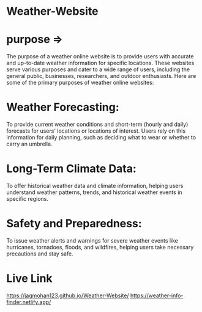 # Weather-Website
#  purpose =>
The purpose of a weather online website is to provide users with accurate and up-to-date weather information for specific locations. These websites serve various purposes and cater to a wide range of users, including the general public, businesses, researchers, and outdoor enthusiasts. Here are some of the primary purposes of weather online websites:
# Weather Forecasting:
To provide current weather conditions and short-term (hourly and daily) forecasts for users' locations or locations of interest. Users rely on this information for daily planning, such as deciding what to wear or whether to carry an umbrella.
# Long-Term Climate Data: 
To offer historical weather data and climate information, helping users understand weather patterns, trends, and historical weather events in specific regions.
# Safety and Preparedness: 
To issue weather alerts and warnings for severe weather events like hurricanes, tornadoes, floods, and wildfires, helping users take necessary precautions and stay safe.

# Live Link
https://jagmohan123.github.io/Weather-Website/
https://weather-info-finder.netlify.app/
